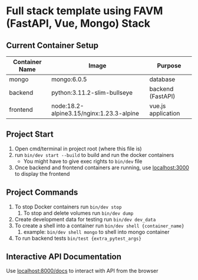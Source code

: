 # Full stack template using FAVM (FastAPI, Vue, Mongo) Stack

## Current Container Setup

| Container Name | Image                                    | Purpose            |
|----------------|------------------------------------------|--------------------|
| mongo          | mongo:6.0.5                              | database           |
| backend        | python:3.11.2-slim-bullseye              | backend (FastAPI)  |              |
| frontend       | node:18.2-alpine3.15/nginx:1.23.3-alpine | vue.js application |

## Project Start

1) Open cmd/terminal in project root (where this file is)
2) run `bin/dev start --build` to build and run the docker containers
    * You might have to give exec rights to `bin/dev` file
3) Once backend and frontend containers are running, use [localhost:3000](http://localhost:3000) to display the frontend

## Project Commands

1) To stop Docker containers run `bin/dev stop`
    1) To stop and delete volumes run `bin/dev dump`
2) Create development data for testing run `bin/dev dev_data`
3) To create a shell into a container run `bin/dev shell {container_name}`
    1) example: `bin/dev shell mongo` to shell into mongo container
4) To run backend tests `bin/test {extra_pytest_args}`

## Interactive API Documentation

Use [localhost:8000/docs](http://localhost:8000/docs) to interact with API from the browser